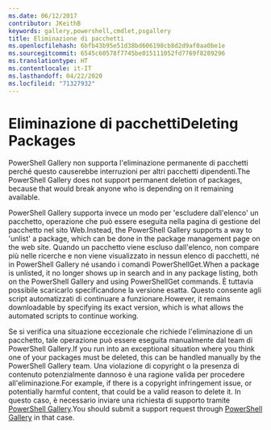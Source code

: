 ```yaml
---
ms.date: 06/12/2017
contributor: JKeithB
keywords: gallery,powershell,cmdlet,psgallery
title: Eliminazione di pacchetti
ms.openlocfilehash: 6bfb43b95e51d38bd606198cb8d2d9af0aa0be1e
ms.sourcegitcommit: 6545c60578f7745be015111052fd7769f8289296
ms.translationtype: HT
ms.contentlocale: it-IT
ms.lasthandoff: 04/22/2020
ms.locfileid: "71327932"
---
```

# <a name="deleting-packages"></a><span data-ttu-id="2ef6c-103">Eliminazione di pacchetti</span><span class="sxs-lookup"><span data-stu-id="2ef6c-103">Deleting Packages</span></span>

<span data-ttu-id="2ef6c-104">PowerShell Gallery non supporta l'eliminazione permanente di pacchetti perché questo causerebbe interruzioni per altri pacchetti dipendenti.</span><span class="sxs-lookup"><span data-stu-id="2ef6c-104">The PowerShell Gallery does not support permanent deletion of packages, because that would break anyone who is depending on it remaining available.</span></span>

<span data-ttu-id="2ef6c-105">PowerShell Gallery supporta invece un modo per 'escludere dall'elenco' un pacchetto, operazione che può essere eseguita nella pagina di gestione del pacchetto nel sito Web.</span><span class="sxs-lookup"><span data-stu-id="2ef6c-105">Instead, the PowerShell Gallery supports a way to 'unlist' a package, which can be done in the package management page on the web site.</span></span>
<span data-ttu-id="2ef6c-106">Quando un pacchetto viene escluso dall'elenco, non compare più nelle ricerche e non viene visualizzato in nessun elenco di pacchetti, né in PowerShell Gallery né usando i comandi PowerShellGet.</span><span class="sxs-lookup"><span data-stu-id="2ef6c-106">When a package is unlisted, it no longer shows up in search and in any package listing, both on the PowerShell Gallery and using PowerShellGet commands.</span></span>
<span data-ttu-id="2ef6c-107">È tuttavia possibile scaricarlo specificandone la versione esatta. Questo consente agli script automatizzati di continuare a funzionare.</span><span class="sxs-lookup"><span data-stu-id="2ef6c-107">However, it remains downloadable by specifying its exact version, which is what allows the automated scripts to continue working.</span></span>

<span data-ttu-id="2ef6c-108">Se si verifica una situazione eccezionale che richiede l'eliminazione di un pacchetto, tale operazione può essere eseguita manualmente dal team di PowerShell Gallery.</span><span class="sxs-lookup"><span data-stu-id="2ef6c-108">If you run into an exceptional situation where you think one of your packages must be deleted, this can be handled manually by the PowerShell Gallery team.</span></span>
<span data-ttu-id="2ef6c-109">Una violazione di copyright o la presenza di contenuto potenzialmente dannoso è una ragione valida per procedere all'eliminazione.</span><span class="sxs-lookup"><span data-stu-id="2ef6c-109">For example, if there is a copyright infringement issue, or potentially harmful content, that could be a valid reason to delete it.</span></span>
<span data-ttu-id="2ef6c-110">In questo caso, è necessario inviare una richiesta di supporto tramite [PowerShell Gallery](https://www.PowerShellGallery.com).</span><span class="sxs-lookup"><span data-stu-id="2ef6c-110">You should submit a support request through [PowerShell Gallery](https://www.PowerShellGallery.com) in that case.</span></span>
